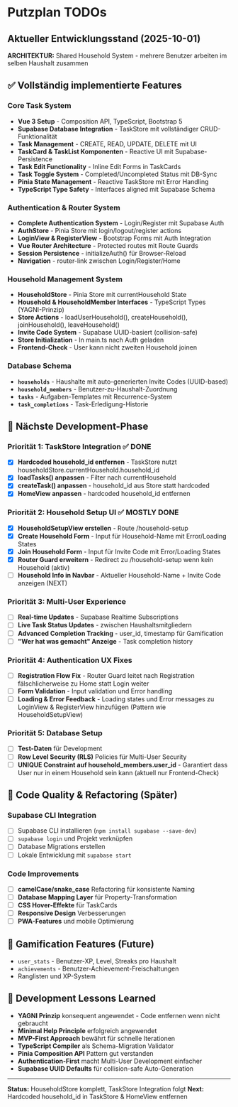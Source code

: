 # Putzplan TODOs

## Aktueller Entwicklungsstand (2025-10-01)

**ARCHITEKTUR:** Shared Household System - mehrere Benutzer arbeiten im selben Haushalt zusammen

## ✅ Vollständig implementierte Features

### Core Task System
- **Vue 3 Setup** - Composition API, TypeScript, Bootstrap 5
- **Supabase Database Integration** - TaskStore mit vollständiger CRUD-Funktionalität
- **Task Management** - CREATE, READ, UPDATE, DELETE mit UI
- **TaskCard & TaskList Komponenten** - Reactive UI mit Supabase-Persistence
- **Task Edit Functionality** - Inline Edit Forms in TaskCards
- **Task Toggle System** - Completed/Uncompleted Status mit DB-Sync
- **Pinia State Management** - Reactive TaskStore mit Error Handling
- **TypeScript Type Safety** - Interfaces aligned mit Supabase Schema

### Authentication & Router System
- **Complete Authentication System** - Login/Register mit Supabase Auth
- **AuthStore** - Pinia Store mit login/logout/register actions
- **LoginView & RegisterView** - Bootstrap Forms mit Auth Integration
- **Vue Router Architecture** - Protected routes mit Route Guards
- **Session Persistence** - initializeAuth() für Browser-Reload
- **Navigation** - router-link zwischen Login/Register/Home

### Household Management System
- **HouseholdStore** - Pinia Store mit currentHousehold State
- **Household & HouseholdMember Interfaces** - TypeScript Types (YAGNI-Prinzip)
- **Store Actions** - loadUserHousehold(), createHousehold(), joinHousehold(), leaveHousehold()
- **Invite Code System** - Supabase UUID-basiert (collision-safe)
- **Store Initialization** - In main.ts nach Auth geladen
- **Frontend-Check** - User kann nicht zweiten Household joinen

### Database Schema
- **`households`** - Haushalte mit auto-generierten Invite Codes (UUID-based)
- **`household_members`** - Benutzer-zu-Haushalt-Zuordnung
- **`tasks`** - Aufgaben-Templates mit Recurrence-System
- **`task_completions`** - Task-Erledigung-Historie

## 🚀 Nächste Development-Phase

### Priorität 1: TaskStore Integration ✅ DONE
- [x] **Hardcoded household_id entfernen** - TaskStore nutzt householdStore.currentHousehold.household_id
- [x] **loadTasks() anpassen** - Filter nach currentHousehold
- [x] **createTask() anpassen** - household_id aus Store statt hardcoded
- [x] **HomeView anpassen** - hardcoded household_id entfernen

### Priorität 2: Household Setup UI ✅ MOSTLY DONE
- [x] **HouseholdSetupView erstellen** - Route /household-setup
- [x] **Create Household Form** - Input für Household-Name mit Error/Loading States
- [x] **Join Household Form** - Input für Invite Code mit Error/Loading States
- [x] **Router Guard erweitern** - Redirect zu /household-setup wenn kein Household (aktiv)
- [ ] **Household Info in Navbar** - Aktueller Household-Name + Invite Code anzeigen (NEXT)

### Priorität 3: Multi-User Experience
- [ ] **Real-time Updates** - Supabase Realtime Subscriptions
- [ ] **Live Task Status Updates** - zwischen Haushaltsmitgliedern
- [ ] **Advanced Completion Tracking** - user_id, timestamp für Gamification
- [ ] **"Wer hat was gemacht" Anzeige** - Task completion history

### Priorität 4: Authentication UX Fixes
- [ ] **Registration Flow Fix** - Router Guard leitet nach Registration fälschlicherweise zu Home statt Login weiter
- [ ] **Form Validation** - Input validation und Error handling
- [ ] **Loading & Error Feedback** - Loading states und Error messages zu LoginView & RegisterView hinzufügen (Pattern wie HouseholdSetupView)

### Priorität 5: Database Setup
- [ ] **Test-Daten** für Development
- [ ] **Row Level Security (RLS)** Policies für Multi-User Security
- [ ] **UNIQUE Constraint auf household_members.user_id** - Garantiert dass User nur in einem Household sein kann (aktuell nur Frontend-Check)

## 🔧 Code Quality & Refactoring (Später)

### Supabase CLI Integration
- [ ] Supabase CLI installieren (`npm install supabase --save-dev`)
- [ ] `supabase login` und Projekt verknüpfen
- [ ] Database Migrations erstellen
- [ ] Lokale Entwicklung mit `supabase start`

### Code Improvements
- [ ] **camelCase/snake_case** Refactoring für konsistente Naming
- [ ] **Database Mapping Layer** für Property-Transformation
- [ ] **CSS Hover-Effekte** für TaskCards
- [ ] **Responsive Design** Verbesserungen
- [ ] **PWA-Features** und mobile Optimierung

## 🎯 Gamification Features (Future)
- `user_stats` - Benutzer-XP, Level, Streaks pro Haushalt
- `achievements` - Benutzer-Achievement-Freischaltungen
- Ranglisten und XP-System

## 📝 Development Lessons Learned
- **YAGNI Prinzip** konsequent angewendet - Code entfernen wenn nicht gebraucht
- **Minimal Help Principle** erfolgreich angewendet
- **MVP-First Approach** bewährt für schnelle Iterationen
- **TypeScript Compiler** als Schema-Migration Validator
- **Pinia Composition API** Pattern gut verstanden
- **Authentication-First** macht Multi-User Development einfacher
- **Supabase UUID Defaults** für collision-safe Auto-Generation

---

**Status:** HouseholdStore komplett, TaskStore Integration folgt
**Next:** Hardcoded household_id in TaskStore & HomeView entfernen